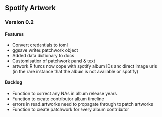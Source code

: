 ## Spotify Artwork

### Version 0.2

#### Features

* Convert credentials to toml
* ggsave writes patchwork object
* Added data dictionary to docs
* Customisation of patchwork panel & text
* artwork.R funcs now cope with spotify album IDs and direct image urls (in the rare instance that the album is not available on spotify)


#### Backlog

* Function to correct any NAs in album release years
* Function to create contributor album timeline
* errors in read_artworks need to propagate through to patch artworks
* Function to create patchwork for every album contributor
